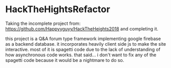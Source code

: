 # HackTheHightsRefactor

Taking the incomplete project from: https://github.com/Happyyguyy/HackTheHeights2018 and completing it.

this project is a Q&A forum type framework implementing google firebase as a backend database. it incorporates heavily client side js to make the site interactive. most of it is spagetti code due to the lack of understanding of how asynchronous code works. that said... i don't want to fix any of the spagetti code because it would be a nightmare to do so. 

